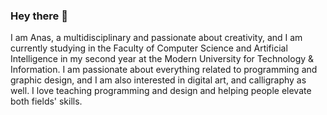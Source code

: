 ### Hey there 👋
I am Anas, a multidisciplinary and passionate about creativity, and I am currently studying in the Faculty of Computer Science and Artificial Intelligence in my second year at the Modern University for Technology & Information. I am passionate about everything related to programming and graphic design, and I am also interested in digital art, and calligraphy as well. I love teaching programming and design and helping people elevate both fields' skills.


<!--
**Anaszarqawi/Anaszarqawi** is a ✨ _special_ ✨ repository because its `README.md` (this file) appears on your GitHub profile.

Here are some ideas to get you started:

- 🔭 I’m currently working on ...
- 🌱 I’m currently learning ...
- 👯 I’m looking to collaborate on ...
- 🤔 I’m looking for help with ...
- 💬 Ask me about ...
- 📫 How to reach me: ...
- 😄 Pronouns: ...
- ⚡ Fun fact: ...
-->
